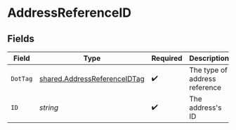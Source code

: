 # AddressReferenceID


## Fields

| Field                                                                        | Type                                                                         | Required                                                                     | Description                                                                  | Example                                                                      |
| ---------------------------------------------------------------------------- | ---------------------------------------------------------------------------- | ---------------------------------------------------------------------------- | ---------------------------------------------------------------------------- | ---------------------------------------------------------------------------- |
| `DotTag`                                                                     | [shared.AddressReferenceIDTag](../../models/shared/addressreferenceidtag.md) | :heavy_check_mark:                                                           | The type of address reference                                                | id                                                                           |
| `ID`                                                                         | *string*                                                                     | :heavy_check_mark:                                                           | The address's ID                                                             | D4g3h5tBuVYK9                                                                |